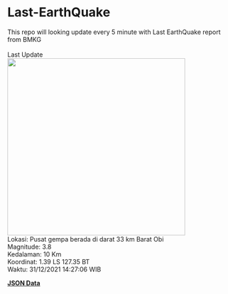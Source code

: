# Last-EarthQuake
This repo will looking update every 5 minute with Last EarthQuake report from BMKG
<br>
<br>
Last Update
<br>
<img src="https://ews.bmkg.go.id/TEWS/data/20211231142706.mmi.jpg" width="400"/>
<br>
Lokasi: Pusat gempa berada di darat 33 km Barat Obi <br>
Magnitude: 3.8 <br>
Kedalaman: 10 Km <br>
Koordinat: 1.39 LS 127.35 BT <br>
Waktu: 31/12/2021 14:27:06 WIB <br>

<a href="./data/data.json">**JSON Data**</a>
